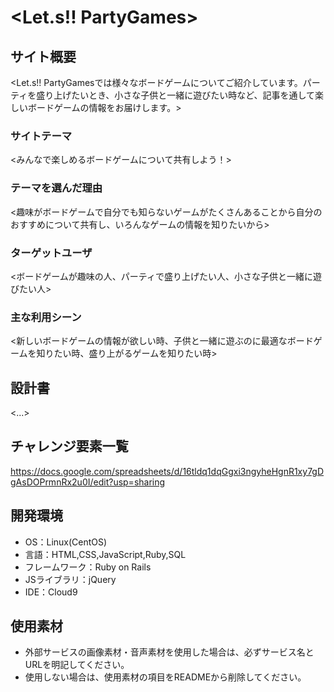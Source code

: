 # <Let.s!! PartyGames>

## サイト概要
<Let.s!! PartyGamesでは様々なボードゲームについてご紹介しています。パーティを盛り上げたいとき、小さな子供と一緒に遊びたい時など、記事を通して楽しいボードゲームの情報をお届けします。>

### サイトテーマ
<みんなで楽しめるボードゲームについて共有しよう！>

### テーマを選んだ理由
<趣味がボードゲームで自分でも知らないゲームがたくさんあることから自分のおすすめについて共有し、いろんなゲームの情報を知りたいから>

### ターゲットユーザ
<ボードゲームが趣味の人、パーティで盛り上げたい人、小さな子供と一緒に遊びたい人>

### 主な利用シーン
<新しいボードゲームの情報が欲しい時、子供と一緒に遊ぶのに最適なボードゲームを知りたい時、盛り上がるゲームを知りたい時>

## 設計書
<...>

## チャレンジ要素一覧
<https://docs.google.com/spreadsheets/d/16tldq1dqGgxi3ngyheHgnR1xy7gDgAsDOPrmnRx2u0I/edit?usp=sharing>

## 開発環境
- OS：Linux(CentOS)
- 言語：HTML,CSS,JavaScript,Ruby,SQL
- フレームワーク：Ruby on Rails
- JSライブラリ：jQuery
- IDE：Cloud9

## 使用素材
- 外部サービスの画像素材・音声素材を使用した場合は、必ずサービス名とURLを明記してください。
- 使用しない場合は、使用素材の項目をREADMEから削除してください。
